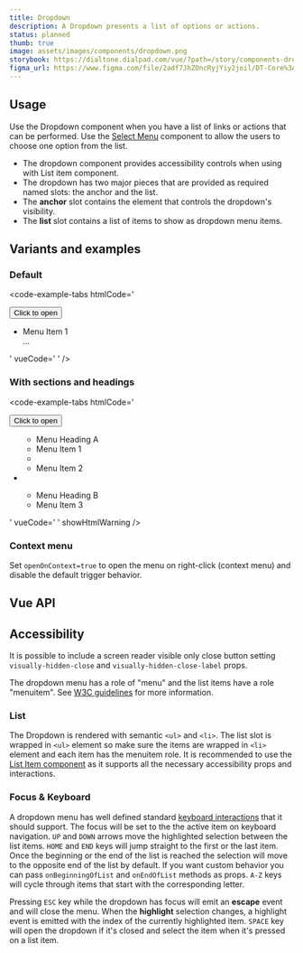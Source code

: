 ```yaml
---
title: Dropdown
description: A Dropdown presents a list of options or actions.
status: planned
thumb: true
image: assets/images/components/dropdown.png
storybook: https://dialtone.dialpad.com/vue/?path=/story/components-dropdown--default
figma_url: https://www.figma.com/file/2adf7JhZOncRyjYiy2joil/DT-Core%3A-Components-7?node-id=10732%3A69099
---
```


<code-well-header>
  <dt-dropdown navigation-type="arrow-keys">
    <template #anchor="{ attrs }">
      <dt-button v-bind="attrs">
        Click to Open
      </dt-button>
    </template>
    <template #list="{ close }">
      <dt-list-item-group
        heading-class="d-py4 d-px8 d-fw-semibold d-c-default"
        heading="Menu Heading A"
      >
        <dt-list-item
          role="menuitem"
          navigation-type="arrow-keys"
          @click="close"
        >
          Menu Item 1
        </dt-list-item>
        <dt-dropdown-separator />
        <dt-list-item
          role="menuitem"
          navigation-type="arrow-keys"
          @click="close"
        >
          Menu Item 2
        </dt-list-item>
      </dt-list-item-group>
      <dt-dropdown-separator />
      <dt-list-item-group
        heading-class="d-py4 d-px8 d-fw-semibold d-c-default"
        heading="Menu Heading B"
      >
        <dt-list-item
          role="menuitem"
          navigation-type="arrow-keys"
          @click="close"
        >
          Menu Item 3
        </dt-list-item>
      </dt-list-item-group>
    </template>
  </dt-dropdown>
</code-well-header>

## Usage

Use the Dropdown component when you have a list of links or actions that can be performed. Use the [Select Menu](/components/select-menu.html) component to allow the users to choose one option from the list.

- The dropdown component provides accessibility controls when using with List item component.
- The dropdown has two major pieces that are provided as required named slots: the anchor and the list.
- The **anchor** slot contains the element that controls the dropdown's visibility.
- The **list** slot contains a list of items to show as dropdown menu items.

## Variants and examples

### Default

<code-well-header>
  <dt-dropdown navigation-type="arrow-keys">
    <template #anchor="{ attrs }">
      <dt-button v-bind="attrs">
        Click to open
      </dt-button>
    </template>
    <template #list="{ close }">
      <dt-list-item
        v-for="(item) in items"
        :key="item.id"
        role="menuitem"
        :navigation-type="arrow-keys"
        @click="close"
      >
        {{ item.name }}
      </dt-list-item>
    </template>
  </dt-dropdown>
</code-well-header>

<code-example-tabs
htmlCode='
<div>
  <div class="d-popover">
    <div id="DtPopover__anchor2">
      <button class="base-button__button d-btn d-btn--primary">
        <span class="d-btn__label base-button__label"> Click to open </span>
      </button>
    </div>
  </div>
</div>
<div class="tippy-box d-ps-absolute" data-tippy-root="" id="tippy-13" data-popper-placement="bottom" style="...">
  <div id="dt7" role="menu" aria-hidden="false" aria-labelledby="DtPopover__anchor8" aria-modal="false" class="d-popover__dialog d-popover__dialog--modal" tabindex="-1" style="...">
    <div class="d-popover__content">
      <ul id="dt6" class="d-dropdown-list d-py0">
        <li class="dt-list-item" tabindex="-1" role="menuitem" aria-selected="false">
          <div class="dt-item-layout">
            <section class="dt-item-layout--content">
              <div class="dt-item-layout--title">Menu Item 1</div>
            </section>
          </div>
        </li>
        ...
      </ul>
    </div>
  </div>
</div>
'
vueCode='
<dt-dropdown navigation-type="arrow-keys">
  <template #anchor="{ attrs }">
    <dt-button v-bind="attrs">
      Click to open
    </dt-button>
  </template>
  <template #list="{ close }">
    <dt-list-item
      v-for="(item) in items"
      :key="item.id"
      role="menuitem"
      :navigation-type="arrow-keys"
      @click="close"
    >
      {{ item.name }}
    </dt-list-item>
  </template>
</dt-dropdown>
'
/>

### With sections and headings

<code-well-header>
  <dt-dropdown navigation-type="arrow-keys">
    <template #anchor="{ attrs }">
      <dt-button v-bind="attrs">
        Click to open
      </dt-button>
    </template>
    <template #list="{ close }">
      <dt-list-item-group
        heading-class="d-py4 d-px8 d-fw-semibold d-c-default"
        heading="Menu Heading A"
      >
        <dt-list-item
          role="menuitem"
          navigation-type="arrow-keys"
          @click="close"
        >
          Menu Item 1
        </dt-list-item>
        <dt-dropdown-separator />
        <dt-list-item
          role="menuitem"
          navigation-type="arrow-keys"
          @click="close"
        >
          Menu Item 2
        </dt-list-item>
      </dt-list-item-group>
      <dt-dropdown-separator />
      <dt-list-item-group
        heading-class="d-py4 d-px8 d-fw-semibold d-c-default"
        heading="Menu Heading B"
      >
        <dt-list-item
          role="menuitem"
          navigation-type="arrow-keys"
          @click="close"
        >
          Menu Item 3
        </dt-list-item>
      </dt-list-item-group>
    </template>
  </dt-dropdown>
</code-well-header>

<code-example-tabs
htmlCode='
<div>
  <div class="d-popover">
    <div id="DtPopover__anchor2">
      <button class="base-button__button d-btn d-btn--primary">
        <span class="d-btn__label base-button__label"> Click to open </span>
      </button>
    </div>
  </div>
</div>
<div class="tippy-box d-ps-absolute" data-tippy-root="" id="tippy-13" data-popper-placement="bottom" style="...">
  <div id="dt7" role="menu" aria-hidden="false" aria-labelledby="DtPopover__anchor8" aria-modal="false" class="d-popover__dialog d-popover__dialog--modal" tabindex="-1" style="...">
    <div class="d-popover__content">
      <ul id="dt6" class="d-dropdown-list d-py0">
        <ul id="dt16" class="d-list-item-group" role="group" aria-labelledby="dt16-heading">
          <li id="dt16-heading" role="presentation" class="dt-dropdown-list--header d-py4 d-px8 d-fw-semibold d-c-default">Menu Heading A</li>
          <li id="dt17" class="dt-list-item dt-list-item--static" tabindex="-1" role="listitem">
            <div class="dt-item-layout">
              <section class="dt-item-layout--content">
                <div class="dt-item-layout--title">
                  Menu Item 1
                </div>
              </section>
            </div>
          </li>
          <li aria-hidden="true" class="dt-list-separator"></li>
          <li id="dt18" class="dt-list-item dt-list-item--static" tabindex="-1" role="listitem">
            <div class="dt-item-layout">
              <section class="dt-item-layout--content">
                <div class="dt-item-layout--title">
                  Menu Item 2
                </div>
              </section>
            </div>
          </li>
        </ul>
        <li aria-hidden="true" class="dt-list-separator"></li>
        <ul id="dt19" class="d-list-item-group" role="group" aria-labelledby="dt19-heading">
          <li id="dt19-heading" role="presentation" class="dt-dropdown-list--header d-py4 d-px8 d-fw-semibold d-c-default">Menu Heading B</li>
          <li id="dt20" class="dt-list-item dt-list-item--static" tabindex="-1" role="listitem">
            <div class="dt-item-layout">
              <section class="dt-item-layout--content">
                <div class="dt-item-layout--title">
                  Menu Item 3
                </div>
              </section>
            </div>
          </li>
        </ul>
      </ul>
    </div>
  </div>
</div>
'
vueCode='
<dt-dropdown navigation-type="arrow-keys">
  <template #anchor="{ attrs }">
    <dt-button v-bind="attrs">
      Click to open
    </dt-button>
  </template>
  <template #list="{ close }">
    <dt-list-item-group
      heading-class="d-py4 d-px8 d-fw-semibold d-c-default"
      heading="Menu Heading A"
    >
      <dt-list-item
        role="menuitem"
        navigation-type="arrow-keys"
        @click="close"
      >
        Menu Item 1
      </dt-list-item>
      <dt-dropdown-separator />
      <dt-list-item
        role="menuitem"
        navigation-type="arrow-keys"
        @click="close"
      >
        Menu Item 2
      </dt-list-item>
    </dt-list-item-group>
    <dt-dropdown-separator />
    <dt-list-item-group
      heading-class="d-py4 d-px8 d-fw-semibold d-c-default"
      heading="Menu Heading B"
    >
      <dt-list-item
        role="menuitem"
        navigation-type="arrow-keys"
        @click="close"
      >
        Menu Item 3
      </dt-list-item>
    </dt-list-item-group>
  </template>
</dt-dropdown>
'
showHtmlWarning />

### Context menu

Set `openOnContext=true` to open the menu on right-click (context menu) and disable the default trigger behavior.

<code-well-header>
  <dt-dropdown navigation-type="arrow-keys" :open-on-context="true">
    <template #anchor="{ attrs }">
      <div
        v-bind="attrs"
        class="d-ba d-bas-dashed d-w264 d-py48 d-ta-center d-bgc-black-300"
      >
        Right click to open
      </div>
    </template>
    <template #list="{ close }">
      <dt-list-item
        v-for="(item) in items"
        :key="item.id"
        role="menuitem"
        :navigation-type="arrow-keys"
        @click="close"
      >
        {{ item.name }}
      </dt-list-item>
    </template>
  </dt-dropdown>
</code-well-header>

<code-example-tabs
vueCode='
<dt-dropdown navigation-type="arrow-keys" :open-on-context="true">
  <template #anchor="{ attrs }">
    <div
      v-bind="attrs"
      class="d-ba d-bas-dashed d-w264 d-py48 d-ta-center d-bgc-black-300"
    >
      Right click to open
    </div>
  </template>
  <template #list="{ close }">
    <dt-list-item
      v-for="(item) in items"
      :key="item.id"
      role="menuitem"
      :navigation-type="arrow-keys"
      @click="close"
    >
      {{ item.name }}
    </dt-list-item>
  </template>
</dt-dropdown>
'
/>

## Vue API

<component-vue-api component-name="dropdown" />

## Accessibility

It is possible to include a screen reader visible only close button setting `visually-hidden-close` and `visually-hidden-close-label` props.

The dropdown menu has a role of "menu" and the list items have a role "menuitem". See [W3C guidelines](https://www.w3.org/WAI/ARIA/apg/#menubutton) for more information.

### List

The Dropdown is rendered with semantic `<ul>` and `<li>`. The list slot is wrapped in `<ul>` element so make sure the items are wrapped in `<li>` element and each item has the menuitem role. It is recommended to use the [List Item component](/components/list-item.html) as it supports all the necessary accessibility props and interactions.

### Focus & Keyboard

A dropdown menu has well defined standard [keyboard interactions](https://www.w3.org/WAI/ARIA/apg/patterns/menu-button/examples/menu-button-links/#kbd_label) that it should support. The focus will be set to the the active item on keyboard navigation. `UP` and `DOWN` arrows move the highlighted selection between the list items. `HOME` and `END` keys will jump straight to the first or the last item. Once the beginning or the end of the list is reached the selection will move to the opposite end of the list by default. If you want custom behavior you can pass `onBeginningOfList` and `onEndOfList` methods as props. `A-Z` keys will cycle through items that start with the corresponding letter.

Pressing `ESC` key while the dropdown has focus will emit an **escape** event and will close the menu. When the **highlight** selection changes, a highlight event is emitted with the index of the currently highlighted item. `SPACE` key will open the dropdown if it's closed and select the item when it's pressed on a list item.

<script setup>
const items = [
  { name: 'Menu item 1', id: 1 },
  { name: 'Menu item 2', id: 2 },
  { name: 'Another menu item 1', id: 3 },
  { name: 'Menu item 3', id: 4 },
  { name: 'Another menu item 2', id: 5 },
];
</script>
